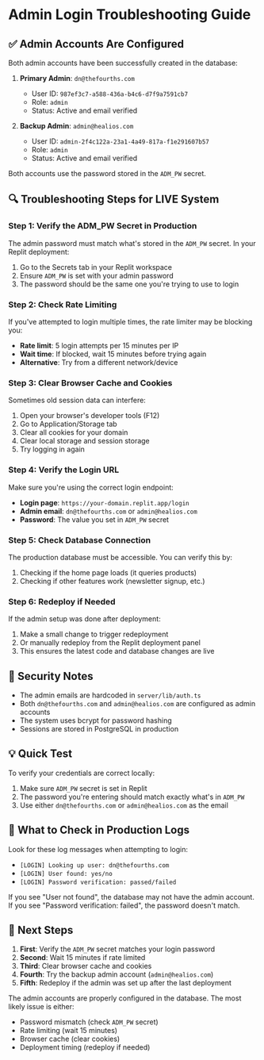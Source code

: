 # Admin Login Troubleshooting Guide

## ✅ Admin Accounts Are Configured

Both admin accounts have been successfully created in the database:

1. **Primary Admin**: `dn@thefourths.com`
   - User ID: `987ef3c7-a588-436a-b4c6-d7f9a7591cb7`
   - Role: `admin`
   - Status: Active and email verified

2. **Backup Admin**: `admin@healios.com`
   - User ID: `admin-2f4c122a-23a1-4a49-817a-f1e291607b57`
   - Role: `admin`
   - Status: Active and email verified

Both accounts use the password stored in the `ADM_PW` secret.

## 🔍 Troubleshooting Steps for LIVE System

### Step 1: Verify the ADM_PW Secret in Production

The admin password must match what's stored in the `ADM_PW` secret. In your Replit deployment:

1. Go to the Secrets tab in your Replit workspace
2. Ensure `ADM_PW` is set with your admin password
3. The password should be the same one you're trying to use to login

### Step 2: Check Rate Limiting

If you've attempted to login multiple times, the rate limiter may be blocking you:

- **Rate limit**: 5 login attempts per 15 minutes per IP
- **Wait time**: If blocked, wait 15 minutes before trying again
- **Alternative**: Try from a different network/device

### Step 3: Clear Browser Cache and Cookies

Sometimes old session data can interfere:

1. Open your browser's developer tools (F12)
2. Go to Application/Storage tab
3. Clear all cookies for your domain
4. Clear local storage and session storage
5. Try logging in again

### Step 4: Verify the Login URL

Make sure you're using the correct login endpoint:

- **Login page**: `https://your-domain.replit.app/login`
- **Admin email**: `dn@thefourths.com` or `admin@healios.com`
- **Password**: The value you set in `ADM_PW` secret

### Step 5: Check Database Connection

The production database must be accessible. You can verify this by:

1. Checking if the home page loads (it queries products)
2. Checking if other features work (newsletter signup, etc.)

### Step 6: Redeploy if Needed

If the admin setup was done after deployment:

1. Make a small change to trigger redeployment
2. Or manually redeploy from the Replit deployment panel
3. This ensures the latest code and database changes are live

## 🔐 Security Notes

- The admin emails are hardcoded in `server/lib/auth.ts`
- Both `dn@thefourths.com` and `admin@healios.com` are configured as admin accounts
- The system uses bcrypt for password hashing
- Sessions are stored in PostgreSQL in production

## 💡 Quick Test

To verify your credentials are correct locally:

1. Make sure `ADM_PW` secret is set in Replit
2. The password you're entering should match exactly what's in `ADM_PW`
3. Use either `dn@thefourths.com` or `admin@healios.com` as the email

## 📝 What to Check in Production Logs

Look for these log messages when attempting to login:

- `[LOGIN] Looking up user: dn@thefourths.com`
- `[LOGIN] User found: yes/no`
- `[LOGIN] Password verification: passed/failed`

If you see "User not found", the database may not have the admin account.
If you see "Password verification: failed", the password doesn't match.

## 🚀 Next Steps

1. **First**: Verify the `ADM_PW` secret matches your login password
2. **Second**: Wait 15 minutes if rate limited
3. **Third**: Clear browser cache and cookies
4. **Fourth**: Try the backup admin account (`admin@healios.com`)
5. **Fifth**: Redeploy if the admin was set up after the last deployment

The admin accounts are properly configured in the database. The most likely issue is either:
- Password mismatch (check `ADM_PW` secret)
- Rate limiting (wait 15 minutes)
- Browser cache (clear cookies)
- Deployment timing (redeploy if needed)